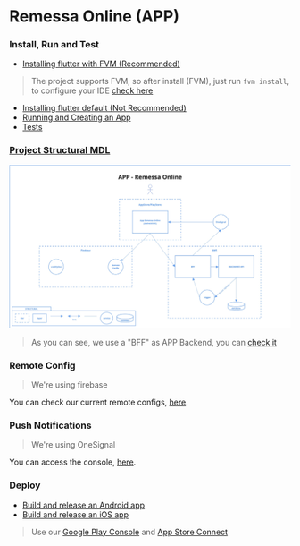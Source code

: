 # Remessa Online (APP)

### Install, Run and Test
* [Installing flutter with FVM (Recommended)](https://fvm.app/docs/getting_started/installation)
> The project supports FVM, so after install (FVM), just run `fvm install`, to configure your IDE [check here](https://fvm.app/docs/getting_started/configuration)
* [Installing flutter default (Not Recommended)](https://flutter.dev/docs/get-started/install)
* [Running and Creating an App](https://flutter.dev/docs/get-started/test-drive?tab=terminal)
* [Tests](https://flutter.dev/docs/testing)

### [Project Structural MDL](https://miro.com/app/board/o9J_kvSpqGo=/)
![Structural MDL](./APP_Mobile_Structural.jpg)

> As you can see, we use a "BFF" as APP Backend, you can [check it](https://github.com/BeeTech-global/bee-bff-mobile)

### Remote Config
> We're using firebase

You can check our current remote configs, [here](https://console.firebase.google.com/u/0/project/bee-remessaonline/config).

### Push Notifications
> We're using OneSignal

You can access the console, [here](https://app.onesignal.com/apps/b2f1b437-2038-499a-8cd6-b22afe57daa9).

### Deploy
* [Build and release an Android app
](https://flutter.dev/docs/deployment/android)
* [Build and release an iOS app
](https://flutter.dev/docs/deployment/ios)

> Use our [Google Play Console](https://play.google.com/apps/publish/?account=5241723775526803116#AppDashboardPlace:p=br.com.remessaonline&appid=4976165735620278686) and [App Store Connect](https://appstoreconnect.apple.com/WebObjects/iTunesConnect.woa/ra/ng/app/1491830364)